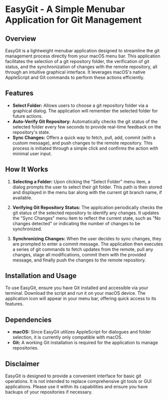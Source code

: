 # EasyGit - A Simple Menubar Application for Git Management

## Overview

EasyGit is a lightweight menubar application designed to streamline the git management process directly from your macOS menu bar. This application facilitates the selection of a git repository folder, the verification of git status, and the synchronization of changes with the remote repository, all through an intuitive graphical interface. It leverages macOS's native AppleScript and Git commands to perform these actions efficiently.

## Features

- **Select Folder:** Allows users to choose a git repository folder via a graphical dialog. The application will remember the selected folder for future actions.
- **Auto-Verify Git Repository:** Automatically checks the git status of the selected folder every few seconds to provide real-time feedback on the repository's state.
- **Sync Changes:** Offers a quick way to fetch, pull, add, commit (with a custom message), and push changes to the remote repository. This process is initiated through a simple click and confirms the action with minimal user input.

## How It Works

1. **Selecting a Folder:** Upon clicking the "Select Folder" menu item, a dialog prompts the user to select their git folder. This path is then stored and displayed in the menu bar along with the current git branch name, if available.

2. **Verifying Git Repository Status:** The application periodically checks the git status of the selected repository to identify any changes. It updates the "Sync Changes" menu item to reflect the current state, such as "No changes detected" or indicating the number of changes to be synchronized.

3. **Synchronizing Changes:** When the user decides to sync changes, they are prompted to enter a commit message. The application then executes a series of git commands to fetch updates from the remote, pull any changes, stage all modifications, commit them with the provided message, and finally push the changes to the remote repository.

## Installation and Usage

To use EasyGit, ensure you have Git installed and accessible via your terminal. Download the script and run it on your macOS device. The application icon will appear in your menu bar, offering quick access to its features.

## Dependencies

- **macOS:** Since EasyGit utilizes AppleScript for dialogues and folder selection, it is currently only compatible with macOS.
- **Git:** A working Git installation is required for the application to manage repositories.

## Disclaimer

EasyGit is designed to provide a convenient interface for basic git operations. It is not intended to replace comprehensive git tools or GUI applications. Please use it within its capabilities and ensure you have backups of your repositories if necessary.
